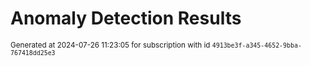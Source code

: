 # Anomaly Detection Results


<sup>Generated at 2024-07-26 11:23:05 for subscription with id `4913be3f-a345-4652-9bba-767418dd25e3`</sup>
